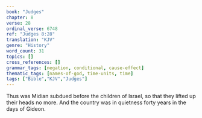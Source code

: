 ```yaml
---
book: "Judges"
chapter: 8
verse: 28
ordinal_verse: 6748
ref: "Judges 8:28"
translation: "KJV"
genre: "History"
word_count: 31
topics: []
cross_references: []
grammar_tags: [negation, conditional, cause-effect]
thematic_tags: [names-of-god, time-units, time]
tags: ["Bible","KJV","Judges"]
---
```

Thus was Midian subdued before the children of Israel, so that they lifted up their heads no more. And the country was in quietness forty years in the days of Gideon.
